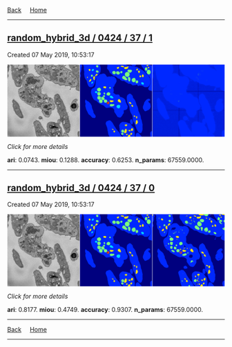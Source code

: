 
[Back](..)&nbsp;&nbsp;&nbsp;&nbsp;&nbsp;[Home](https://leapmanlab.github.io/snapshots)

---

<div class="summary"><a href="1"><h2>random_hybrid_3d / 0424 / 37 / 1</h2></a><p>Created 07 May 2019, 10:53:17
</p><a href="1"><img src="1/media/summary.png" align="center"></a><p>
<i>Click for more details</i>
</p></div>

**ari**: 0.0743. **miou**: 0.1288. **accuracy**: 0.6253. **n_params**: 67559.0000. 

---

<div class="summary"><a href="0"><h2>random_hybrid_3d / 0424 / 37 / 0</h2></a><p>Created 07 May 2019, 10:53:17
</p><a href="0"><img src="0/media/summary.png" align="center"></a><p>
<i>Click for more details</i>
</p></div>

**ari**: 0.8177. **miou**: 0.4749. **accuracy**: 0.9307. **n_params**: 67559.0000. 

---

[Back](..)&nbsp;&nbsp;&nbsp;&nbsp;&nbsp;[Home](https://leapmanlab.github.io/snapshots)

---